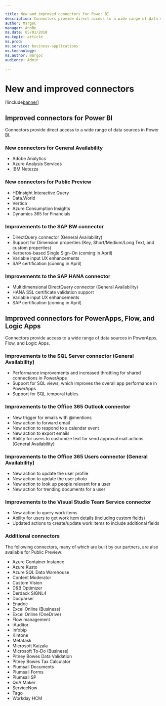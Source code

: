```yaml
---

title: New and improved connectors for Power BI
description: Connectors provide direct access to a wide range of data sources in Power BI.
author: MargoC
manager: AnnBe
ms.date: 05/01/2018
ms.topic: article
ms.prod: 
ms.service: business-applications
ms.technology: 
ms.author: margoc
audience: Admin

---
```


# New and improved connectors 

[!include[banner](../../includes/banner.md)]

## Improved connectors for Power BI
Connectors provide direct access to a wide range of data sources in Power BI.

### New connectors for General Availability
-   Adobe Analytics
-   Azure Analysis Services
-   IBM Netezza

### New connectors for Public Preview
-   HDInsight Interactive Query
-   Data.World
-   Vertica
-   Azure Consumption Insights
-   Dynamics 365 for Financials

### Improvements to the SAP BW connector 
-   DirectQuery connector (General Availability)
-   Support for Dimension properties (Key, Short/Medium/Long Text, and custom properties)
-   Kerberos-based Single Sign-On (coming in April)
-   Variable input UX enhancements
-   SAP certification (coming in April)

### Improvements to the SAP HANA connector
-   Multidimensional DirectQuery connector (General Availability)
-   HANA SSL certificate validation support
-   Variable input UX enhancements
-   SAP certification (coming in April)

## Improved connectors for PowerApps, Flow, and Logic Apps
Connectors provide access to a wide range of data sources in PowerApps, Flow, and Logic Apps.

### Improvements to the SQL Server connector (General Availability)
-   Performance improvements and increased throttling for shared connections in PowerApps
-   Support for SQL views, which improves the overall app performance in PowerApps
-   Support for SQL temporal tables

### Improvements to the Office 365 Outlook connector
-   New trigger for emails with \@mentions 
-   New action to forward email 
-   New action to respond to a calendar event 
-   New action to export emails 
-   Ability for users to customize text for send approval mail actions (General Availability)

### Improvements to the Office 365 Users connector (General Availability)
-   New action to update the user profile
-   New action to update the user photo
-   New action to look up people relevant for a user
-   New action for trending documents for a user

### Improvements to the Visual Studio Team Service connector 
-   New action to query work items
-   Ability for users to get work item details (including custom fields)
-   Updated actions to create/update work items to include additional fields

### Additional connectors
The following connectors, many of which are built by our partners, are also
available for Public Preview:
-   Azure Container Instance
-   Azure Kusto
-   Azure SQL Data Warehouse
-   Content Moderator
-   Custom Vision
-   D&B Optimizer
-   Derdack SIGNL4
-   Docparser
-   Enadoc
-   Excel Online (Business)
-   Excel Online (OneDrive)
-   Flow management
-   iAuditor
-   Infobip
-   Kintone
-   Metatask
-   Microsoft Kaizala
-   Microsoft To-Do (Business)
-   Pitney Bowes Data Validation
-   Pitney Bowes Tax Calculator
-   Plumsail Documents
-   Plumsail Forms
-   Plumsail SP
-   QnA Maker
-   ServiceNow
-   Tago
-   Workday HCM
